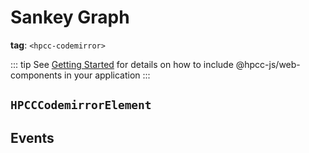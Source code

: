 # Sankey Graph

**tag**: `<hpcc-codemirror>`

<ClientOnly>
  <hpcc-preview width="100%" height="404px">
      <hpcc-codemirror type="json" theme="light" width="100%" height="400px"></hpcc-codemirror>
      <script>
          document.querySelector('hpcc-codemirror').text = `{"aaa":123, "bbb":"ddd", "c":3, "d":true}`;
      </script>
  </hpcc-preview>
</ClientOnly>

::: tip
See [Getting Started](../guide/getting-started.md) for details on how to include @hpcc-js/web-components in your application
:::

## `HPCCCodemirrorElement`

## Events

